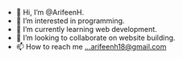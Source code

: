 - 👋 Hi, I’m @ArifeenH.
- 👀 I’m interested in programming.
- 🌱 I’m currently learning web development.
- 💞️ I’m looking to collaborate on website building. 
- 📫 How to reach me ...arifeenh18@gmail.com

<!---
ArifeenH/ArifeenH is a ✨ special ✨ repository because its `README.md` (this file) appears on your GitHub profile.
You can click the Preview link to take a look at your changes.
--->
